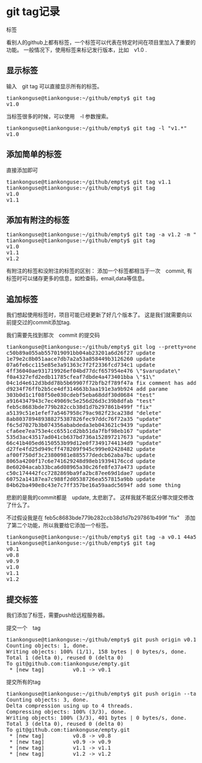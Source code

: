 <h1>git tag记录</h1>


标签

看别人的github上都有标签，一个标签可以代表在特定时间在项目里加入了重要的功能。
一般情况下，使用标签来标记发行版本，比如　v1.0 .

<h2>显示标签</h2>

输入　git tag 可以直接显示所有的标签。

<pre>
tiankonguse@tiankonguse:~/github/empty$ git tag
v1.0
</pre>

当标签很多的时候，可以使用　-l 参数搜索。

<pre>
tiankonguse@tiankonguse:~/github/empty$ git tag -l "v1.*"
v1.0
</pre>

<h2>添加简单的标签</h2>

直接添加即可

<pre>
tiankonguse@tiankonguse:~/github/empty$ git tag v1.1
tiankonguse@tiankonguse:~/github/empty$ git tag 
v1.0
v1.1
</pre>


<h2>添加有附注的标签</h2>

<pre>
tiankonguse@tiankonguse:~/github/empty$ git tag -a v1.2 -m "commit myssh v1.0"
tiankonguse@tiankonguse:~/github/empty$ git tag
v1.0
v1.1
v1.2
</pre>

有附注的标签和没附注的标签的区别：
    添加一个标签都相当于一次　commit, 有标签时可以储存更多的信息，如检查码，email,data等信息。


<h2>追加标签</h2>

我们想起使用标签时，项目可能已经更新了好几个版本了。
这是我们就需要向以前提交过的commit添加tag.

我们需要先找到那次　commit 的提交码

<pre>
tiankonguse@tiankonguse:~/github/empty$ git log --pretty=oneline
c50b89a055ab557019091bb04ab23201a6d26f27 update
1e79e2c8b051aace7db7a2a53a858449b3126260 update
07a6fe6cc115e85e3a91363c7f2f2336fcd734c1 update
4ff36040ae931719926ef04bd77dcf657954e476 \"$varupdate\"
f0a4327efd2edb11785cfeaf7dbde4a473401bba \"$1\"
04c1d4e612d3bdd78b5b69907f72bfb2f789f47a fix comment has add word
d9234f76ffb2b5ce4df314663b3aa191e3a9b924 add parame
303b0d1c1f08f50e030cdebf5eba68ddf30d0684 "test"
a9164347943c7ec49069c5e256d26d3c39b8dfab "test"
feb5c8683bde779b282ccb38d1d7b297861b499f "fix"
a5139c51e1efef7a5467958c79ac982f23ca238d "delete"
8ab803789489388275387826fec97ddc76f72a35 "update"
f6c5d7027b3b074356ababdeda3eb043621c9439 "update"
cfa6ee7ea753e4cc6551cd2bb51da7fbf98eb167 "update"
535d3ac43517ad041cb637bd736a152897217673 "update"
66c41b405ed6150553b99d12e0f73491744134d9 "update"
d27fe4fd25d949cff478209f945c999e02428482 update
af00f750df3c23800981e885577dedcb62aba7bc update
8065a4200f17c6e741629248d98eb19394176ccd update
8e60204acab33bca6d08965a30c26fe8fe37a473 update
c50c174442fcc7282869ba9fa2bc87ee69d1dae7 update
60752a14187ea7c988f2d0538726ea557815a9bb update
84b62ba490e8c43e7c7ff357be16a59aadc5694f add some thing
</pre>



悲剧的是我的commit都是　update, 太悲剧了。
这样我就不能区分哪次提交修改了什么了。


不过假设我是在 feb5c8683bde779b282ccb38d1d7b297861b499f "fix"　添加了第二个功能，所以我要给它添加一个标签。

<pre>
tiankonguse@tiankonguse:~/github/empty$ git tag -a v0.1 44a59b780cbec4b585fa400d72f789c2a51fdc61
tiankonguse@tiankonguse:~/github/empty$ git tag 
v0.1
v0.8
v0.9
v1.0
v1.1
v1.2
</pre>

<h2>提交标签</h2>

我们添加了标签，需要push给远程服务器。

提交一个　tag

<pre>
tiankonguse@tiankonguse:~/github/empty$ git push origin v0.1
Counting objects: 1, done.
Writing objects: 100% (1/1), 158 bytes | 0 bytes/s, done.
Total 1 (delta 0), reused 0 (delta 0)
To git@github.com:tiankonguse/empty.git
 * [new tag]         v0.1 -> v0.1
</pre>

提交所有的tag

<pre>
tiankonguse@tiankonguse:~/github/empty$ git push origin --tags 
Counting objects: 3, done.
Delta compression using up to 4 threads.
Compressing objects: 100% (3/3), done.
Writing objects: 100% (3/3), 401 bytes | 0 bytes/s, done.
Total 3 (delta 0), reused 0 (delta 0)
To git@github.com:tiankonguse/empty.git
 * [new tag]         v0.8 -> v0.8
 * [new tag]         v0.9 -> v0.9
 * [new tag]         v1.1 -> v1.1
 * [new tag]         v1.2 -> v1.2
</pre>


